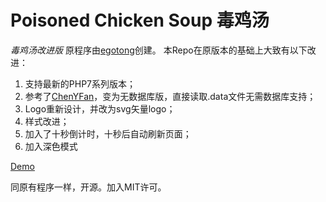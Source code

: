 # Poisoned Chicken Soup 毒鸡汤
*毒鸡汤改进版*
原程序由[egotong](https://github.com/egotong/nows)创建。
本Repo在原版本的基础上大致有以下改进：

 1. 支持最新的PHP7系列版本；
 2. 参考了[ChenYFan](https://github.com/ChenYFan/Dujitang)，变为无数据库版，直接读取.data文件无需数据库支持；
 3. Logo重新设计，并改为svg矢量logo；
 4. 样式改进；
 5. 加入了十秒倒计时，十秒后自动刷新页面；
 6. 加入深色模式

[Demo](https://dukeyin.com/soup)

同原有程序一样，开源。加入MIT许可。



